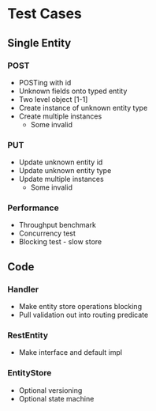 # Test Cases

## Single Entity

### POST

  * POSTing with id
  * Unknown fields onto typed entity
  * Two level object [1-1]
  * Create instance of unknown entity type
  * Create multiple instances
    * Some invalid

### PUT

  * Update unknown entity id
  * Update unknown entity type
  * Update multiple instances
    * Some invalid
    
### Performance

  * Throughput benchmark
  * Concurrency test
  * Blocking test - slow store
    
## Code

### Handler

  * Make entity store operations blocking
  * Pull validation out into routing predicate
  
### RestEntity

  * Make interface and default impl
  
### EntityStore

  * Optional versioning
  * Optional state machine
  
